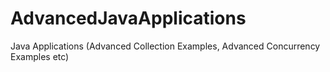 AdvancedJavaApplications
========================

Java Applications (Advanced Collection Examples, Advanced Concurrency Examples etc)
